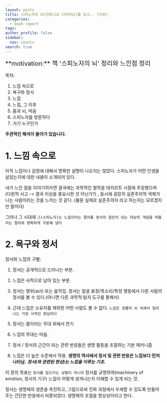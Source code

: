 ```yaml
---
layout: posts
title: 스피노자의 뇌(안토니오 다마지오)를 읽고.. (미완)
categories:
  - book report
tags: 
author_profile: false
sidebar:
  nav: counts
search: true
---
```


<div class="notice--info" markdown="1" style='font-size: 20px'>
**motivation:**  책 '스피노자의 뇌' 정리와 느낀점 정리
</div>

목차:
1. 느낌 속으로
2. 욕구와 정서
3. 느낌
4. 느낌, 그 이후
5. 몸과 뇌, 마음
6. 스피노자를 방문하다
7. 거기 누구인가

**주관적인 해석이 들어가 있습니다.**

# 1. 느낌 속으로

아직 느낌이나 감정에 대해서 명확한 설명이 나오지는 않았다. 스피노자가 어떤 인생을 살았는지에 대한 내용이 소개되어 있다.

내가 느낀 점을 이야기하자면 결국에는 과학적인 철학을 데카르트 시절에 주장했으며(다윈적 사고 -> 결국 이성을 중요시한 것 아닌가?) , 동시에 굉장히 실존주의적 색체가 나는 사람이라는 것을 느끼는 것 같다. (물론 실제로 실존주의자 라고 하는지는 모르겠지만 말이다)

그러나 그 시대에 `그(스피노자)는 느낌이라는 절차를 정서의 원인이 되는 대상의 개념을 떠올리는 절차와 명확하게 구분해 냈다` 


# 2. 욕구와 정서

정서와 느낌의 구별: 
1. 정서는 공개적으로 드러나는 부분.  
2. 느낌은 사적으로 남아 있는 부분. 

1. 정서는 행위(act) 또는 움직임. 정서는 얼굴 표정/목소리/특정 행동에서 다른 사람의 정서를 볼 수 있다.(아니면 다른 과학적 탐지 도구를 통해서)
2. 근데 느낌은 소유자를 제외한 어떤 사람도 볼 수 없다. `느낌은 생물의 뇌 속에서 일어나는 가장 사적인 현상이다`

1. 정서는 몸이라는 무대 위에서 연기
2. 느낌의 무대는 마음.

1. 정서 / 정서의 근간이 되는 관련 반응들은 생명 활동을 조절하는 기본 매커니즘
2. 느낌은 더 높은 수준에서 작용. **생명의 역사에서 정서 및 관련 반응은 느낌보다 먼저 나타남.** ***정서(와 관련된 현상)는 느낌을 이루는 기초.***

이 장의 목표는 `정서를 일으키는 상황이 아니라` 정서를 규명하여(machinery of emotion, 정서의 기구) 느낌이 어떻게 생겨나는지 이해할 수 있게 되는 것.

정서는 생명체의 생존을 촉진하고, 그럼으로써 진화 과정에서 우세할 수 있도록 만들어주는 간단한 반응에서 비롯되었다.
생명체의 조절을 항상성이라고 한다.

